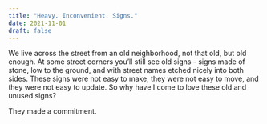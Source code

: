 ```yaml
---
title: "Heavy. Inconvenient. Signs."
date: 2021-11-01
draft: false
---
```


We live across the street from an old neighborhood, not that old, but old enough. At some street corners you’ll still see old signs - signs made of stone, low to the ground, and with street names etched nicely into both sides. These signs were not easy to make, they were not easy to move, and they were not easy to update. So why have I come to love these old and unused signs?

They made a commitment.

